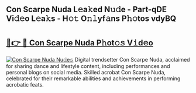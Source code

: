 ## Con Scarpe Nuda L𝚎a𝚔ed N𝚞𝚍e - Part-qDE Vi𝚍𝚎o L𝚎a𝚔s - H𝚘𝚝 O𝚗𝚕yf𝚊ns P𝚑𝚘tos vdyBQ

# <h2><a href="http://kf9dc41.oniu.top/?m=Con+Scarpe+Nuda">🔗👉 🔴 Con Scarpe Nuda P𝚑ot𝚘𝚜 V𝚒d𝚎o</a></h2>

[![Con Scarpe Nuda Nu𝚍e𝚜](https://i.imgur.com/0qMVB7G.gif)](http://kf9dc41.oniu.top/?m=Con+Scarpe+Nuda)
Digital trendsetter Con Scarpe Nuda, acclaimed for sharing dance and lifestyle content, including performances and personal blogs on social media. Skilled acrobat Con Scarpe Nuda, celebrated for their remarkable abilities and achievements in performing acrobatic feats.  
